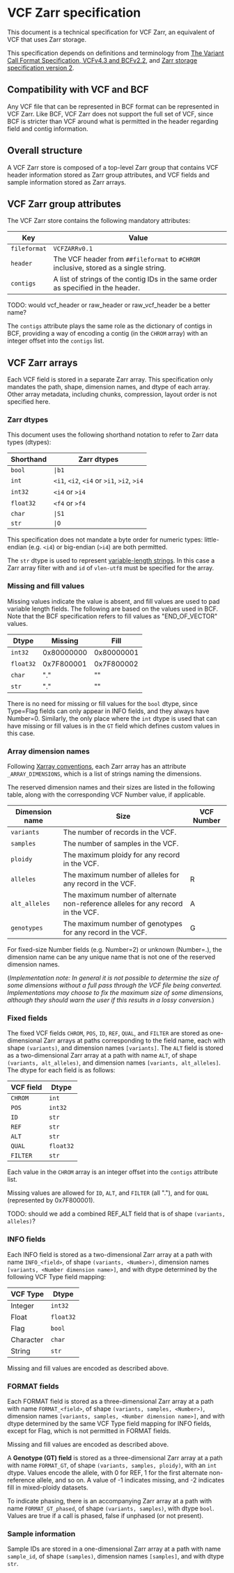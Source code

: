 # VCF Zarr specification

This document is a technical specification for VCF Zarr, an equivalent of VCF that uses Zarr storage.

This specification depends on definitions and terminology from [The Variant Call Format Specification, VCFv4.3 and BCFv2.2](https://samtools.github.io/hts-specs/VCFv4.3.pdf),
and [Zarr storage specification version 2](https://zarr.readthedocs.io/en/stable/spec/v2.html).

## Compatibility with VCF and BCF

Any VCF file that can be represented in BCF format can be represented in VCF Zarr.
Like BCF, VCF Zarr does not support the full set of VCF, since BCF is stricter than VCF around what is permitted in the header regarding field and contig information.

## Overall structure

A VCF Zarr store is composed of a top-level Zarr group that contains VCF header information stored as Zarr group attributes,
and VCF fields and sample information stored as Zarr arrays.

## VCF Zarr group attributes

The VCF Zarr store contains the following mandatory attributes:

| Key          | Value |
|--------------|-------|
| `fileformat` | `VCFZARRv0.1` |
| `header`     | The VCF header from `##fileformat` to `#CHROM` inclusive, stored as a single string. |
| `contigs`    | A list of strings of the contig IDs in the same order as specified in the header. |

TODO: would vcf_header or raw_header or raw_vcf_header be a better name?

The `contigs` attribute plays the same role as the dictionary of contigs in BCF, providing a way of encoding a contig (in the `CHROM` array)
with an integer offset into the `contigs` list.

## VCF Zarr arrays

Each VCF field is stored in a separate Zarr array. This specification only mandates the path, shape, dimension names, and dtype of each array. Other array metadata, including chunks, compression, layout order is not specified here.

### Zarr dtypes

This document uses the following shorthand notation to refer to Zarr data types (dtypes):

| Shorthand | Zarr dtypes    |
|-----------|----------------|
| `bool`    | `\|b1`         |
| `int`     | `<i1`, `<i2`, `<i4` or `>i1`, `>i2`, `>i4` |
| `int32`   | `<i4` or `>i4` |
| `float32` | `<f4` or `>f4` |
| `char`    | `\|S1`         |
| `str`     | `\|O`          |

This specification does not mandate a byte order for numeric types: little-endian (e.g. `<i4`) or big-endian (`>i4`) are both permitted.

The `str` dtype is used to represent [variable-length strings](https://zarr.readthedocs.io/en/stable/tutorial.html#string-arrays). In this case a Zarr array filter with and `id` of `vlen-utf8` must be specified for the array.

### Missing and fill values

Missing values indicate the value is absent, and fill values are used to pad variable length fields. The following are based on the values used in BCF. Note that the BCF specification refers to fill values as "END_OF_VECTOR" values.

| Dtype     | Missing    | Fill          |
|-----------|------------|---------------|
| `int32`   | 0x80000000 | 0x80000001    |
| `float32` | 0x7F800001 | 0x7F800002    |
| `char`    | "."        | ""            |
| `str`     | "."        | ""            |

There is no need for missing or fill values for the `bool` dtype, since Type=Flag fields can only appear in INFO fields, and they always have Number=0. Similarly, the only place where the `int` dtype is used that can have missing or fill values is in the `GT` field which defines custom values in this case. 

### Array dimension names

Following [Xarray conventions](http://xarray.pydata.org/en/stable/internals/zarr-encoding-spec.html), each Zarr array has an attribute `_ARRAY_DIMENSIONS`, which is a list of strings naming the dimensions.

The reserved dimension names and their sizes are listed in the following table, along with the corresponding VCF Number value, if applicable.

| Dimension name | Size                              | VCF Number |
|----------------|-----------------------------------|------------|
| `variants`     | The number of records in the VCF. | |
| `samples`      | The number of samples in the VCF. | |
| `ploidy`       | The maximum ploidy for any record in the VCF. | |
| `alleles`      | The maximum number of alleles for any record in the VCF. | R |
| `alt_alleles`  | The maximum number of alternate non-reference alleles for any record in the VCF. | A |
| `genotypes`    | The maximum number of genotypes for any record in the VCF. | G |

For fixed-size Number fields (e.g. Number=2) or unknown (Number=.), the dimension name can be any unique name that is not one of the reserved dimension names.

(*Implementation note: In general it is not possible to determine the size of some dimensions without a full pass through the VCF file being converted. Implementations may choose to fix the maximum size of some dimensions, although they should warn the user if this results in a lossy conversion.*)

### Fixed fields

The fixed VCF fields `CHROM`, `POS`, `ID`, `REF`, `QUAL`, and `FILTER` are stored as one-dimensional Zarr arrays at paths corresponding to the field name, each with shape `(variants)`, and dimension names `[variants]`. The `ALT` field is stored as a two-dimensional Zarr array at a path with name `ALT`, of shape `(variants, alt_alleles)`, and dimension names `[variants, alt_alleles]`. The dtype for each field is as follows:

| VCF field | Dtype     |
|-----------|-----------|
| `CHROM`   | `int`     |
| `POS`     | `int32`   |
| `ID`      | `str`     |
| `REF`     | `str`     |
| `ALT`     | `str`     |
| `QUAL`    | `float32` |
| `FILTER`  | `str`     |

Each value in the `CHROM` array is an integer offset into the `contigs` attribute list.

Missing values are allowed for `ID`, `ALT`, and `FILTER` (all "."), and for `QUAL` (represented by 0x7F800001).

TODO: should we add a combined REF_ALT field that is of shape `(variants, alleles)`? 

### INFO fields

Each INFO field is stored as a two-dimensional Zarr array at a path with name `INFO_<field>`, of shape `(variants, <Number>)`, dimension names `[variants, <Number dimension name>]`, and with dtype determined by the following VCF Type field mapping:

| VCF Type  | Dtype     |
|-----------|-----------|
| Integer   | `int32`   |
| Float     | `float32` |
| Flag      | `bool`    |
| Character | `char`    |
| String    | `str`     |

Missing and fill values are encoded as described above.

### FORMAT fields

Each FORMAT field is stored as a three-dimensional Zarr array at a path with name `FORMAT_<field>`, of shape `(variants, samples, <Number>)`, dimension names `[variants, samples, <Number dimension name>]`, and with dtype determined by the same VCF Type field mapping for INFO fields, except for Flag, which is not permitted in FORMAT fields.

Missing and fill values are encoded as described above.

A **Genotype (GT) field** is stored as a three-dimensional Zarr array at a path with name `FORMAT_GT`, of shape `(variants, samples, ploidy)`, with an `int` dtype. Values encode the allele, with 0 for REF, 1 for the first alternate non-reference allele, and so on. A value of -1 indicates missing, and -2 indicates fill in mixed-ploidy datasets.

To indicate phasing, there is an accompanying Zarr array at a path with name `FORMAT_GT_phased`, of shape `(variants, samples)`, with dtype `bool`. Values are true if a call is phased, false if unphased (or not present).

### Sample information

Sample IDs are stored in a one-dimensional Zarr array at a path with name `sample_id`, of shape `(samples)`, dimension names `[samples]`, and with dtype `str`.
